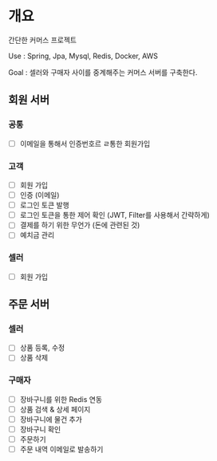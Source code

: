 # 개요
간단한 커머스 프로젝트

Use : Spring, Jpa, Mysql, Redis, Docker, AWS

Goal : 셀러와 구매자 사이를 중계해주는 커머스 서버를 구축한다.

## 회원 서버
### 공통
- [ ] 이메일을 통해서 인증번호르 ㄹ통한 회원가입

### 고객
- [ ] 회원 가입
- [ ] 인증 (이메일)
- [ ] 로그인 토큰 발행
- [ ] 로그인 토큰을 통한 제어 확인 (JWT, Filter를 사용해서 간략하게)
- [ ] 결제를 하기 위한 무언가 (돈에 관련된 것)
- [ ] 예치금 관리

### 셀러
- [ ] 회원 가입

## 주문 서버
### 셀러
- [ ] 상품 등록, 수정
- [ ] 상품 삭제

### 구매자
- [ ] 장바구니를 위한 Redis 연동
- [ ] 상품 검색 & 상세 페이지
- [ ] 장바구니에 물건 추가
- [ ] 장바구니 확인
- [ ] 주문하기
- [ ] 주문 내역 이메일로 발송하기
